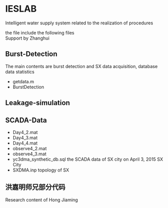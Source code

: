 # IESLAB
Intelligent water supply system related to the realization of procedures</br>

the file include the following files</br>
Support by Zhanghui
## Burst-Detection
The main contents are burst detection and SX data acquisition, database data statistics</br>
 * getdata.m
 * BurstDetection

## Leakage-simulation

## SCADA-Data
 * Day4_2.mat 
 * Day4_3.mat
 * Day4_4.mat
 * observe4_2.mat
 * observe4_3.mat
 * yc3dma_synthetic_db.sql 
  the SCADA data of SX city on April 3, 2015 SX City</br>
 * SXDMA.inp
  topology of SX

## 洪嘉明师兄部分代码
  Research content of Hong Jiaming</br>

 
